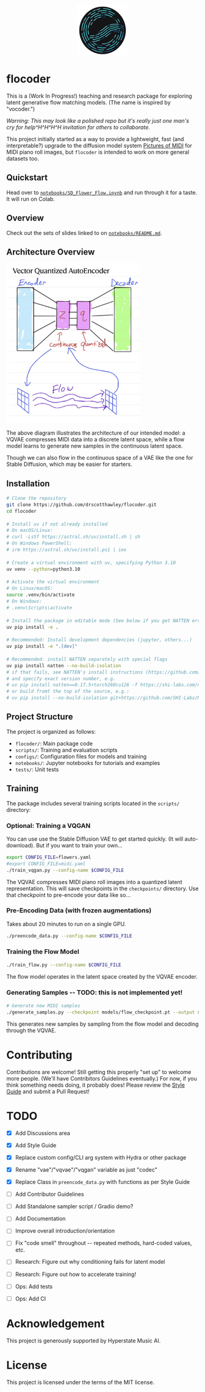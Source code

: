 

<p align="center">
  <img src="images/logo.png" width="135px">
</p>

# flocoder

This is a (Work In Progress!) teaching and research package for exploring latent generative flow matching models. (The name is inspired by "vocoder.")

*Warning: This may look like a polished repo but it's really just one man's cry for help^H^H^H^H invitation for others to collaborate.* 


This project initially started as a way to provide a lightweight, fast (and interpretable?) upgrade to the diffusion model system [Pictures of MIDI](https://huggingface.co/spaces/drscotthawley/PicturesOfMIDI) for MIDI piano roll images, but `flocoder` is intended to work on more general datasets too. 


## Quickstart

Head over to [`notebooks/SD_Flower_Flow.ipynb`](https://github.com/drscotthawley/flocoder/blob/main/notebooks/SD_Flower_Flow.ipynb) and run through it for a taste. It will run on Colab. 

## Overview

Check out the sets of slides linked to on [`notebooks/README.md`](https://github.com/drscotthawley/flocoder/blob/main/notebooks/README.md).

## Architecture Overview

<img src="images/flow_schematic.jpg" width="350" alt="MIDI Flow Architecture">

The above diagram illustrates the architecture of our intended model: a VQVAE compresses MIDI data into a discrete latent space, while a flow model learns to generate new samples in the continuous latent space.  

Though we can also flow in the continuous space of a VAE like the one for Stable Diffusion, which may be easier for starters. 

## Installation

```bash
# Clone the repository
git clone https://github.com/drscotthawley/flocoder.git
cd flocoder

# Install uv if not already installed
# On macOS/Linux:
# curl -LsSf https://astral.sh/uv/install.sh | sh
# On Windows PowerShell:
# irm https://astral.sh/uv/install.ps1 | iex

# Create a virtual environment with uv, specifying Python 3.10
uv venv --python=python3.10

# Activate the virtual environment
# On Linux/macOS:
source .venv/bin/activate
# On Windows:
# .venv\Scripts\activate

# Install the package in editable mode (See below if you get NATTEN errors!)
uv pip install -e .

# Recommended: Install development dependencies (jupyter, others...)
uv pip install -e ".[dev]"

# Recommended: install NATTEN separately with special flags
uv pip install natten --no-build-isolation
# if that fails, see NATTEN's install instructions (https://github.com/SHI-Labs/NATTEN/blob/main/docs/install.md)
# and specify exact version number, e.g.
# uv pip install natten==0.17.5+torch260cu126 -f https://shi-labs.com/natten/wheels/
# or build fromt the top of the source, e.g.:
# uv pip install --no-build-isolation git+https://github.com/SHI-Labs/NATTEN
```

## Project Structure

The project is organized as follows:

- `flocoder/`: Main package code
- `scripts/`: Training and evaluation scripts
- `configs/`: Configuration files for models and training
- `notebooks/`: Jupyter notebooks for tutorials and examples
- `tests/`: Unit tests


## Training

The package includes several training scripts located in the `scripts/` directory:

### Optional: Training a VQGAN
You can use use the Stable Diffusion VAE to get started quickly. (It will auto-download).
But if you want to train your own...

```bash
export CONFIG_FILE=flowers.yaml 
#export CONFIG_FILE=midi.yaml 
./train_vqgan.py --config-name $CONFIG_FILE
```

The VQVAE compresses MIDI piano roll images into a quantized latent representation.
This will save checkpoints in the `checkpoints/` directory. Use that checkpoint to pre-encode your data like so... 

### Pre-Encoding Data (with frozen augmentations)
Takes about 20 minutes to run on a single GPU.
```bash
./preencode_data.py --config-name $CONFIG_FILE
```

### Training the Flow Model

```bash
./train_flow.py --config-name $CONFIG_FILE
```

The flow model operates in the latent space created by the VQVAE encoder.

### Generating Samples -- TODO: this is not implemented yet! 

```bash
# Generate new MIDI samples
./generate_samples.py --checkpoint models/flow_checkpoint.pt --output samples/
```

This generates new samples by sampling from the flow model and decoding through the VQVAE.

# Contributing

Contributions are welcome!  Still getting this properly "set up" to welcome more people. (We'll have Contribitors Guidelines eventually.) For now, if you think something needs doing, it probably does!  Please review the [Style Guide](StyleGuide.md) and submit a Pull Request!  

# TODO

- [x] Add Discussions area
- [x] Add Style Guide
- [x] Replace custom config/CLI arg system with Hydra or other package
- [x] Rename "vae"/"vqvae"/"vqgan" variable as just "codec"
- [x] Replace Class in `preencode_data.py` with functions as per Style Guide 
- [ ] Add Contributor Guidelines
- [ ] Add Standalone sampler script / Gradio demo?
- [ ] Add Documentation
- [ ] Improve overall introduction/orientation
- [ ] Fix "code smell" throughout -- repeated methods, hard-coded values, etc.
- [ ] Research: Figure out why conditioning fails for latent model
- [ ] Research: Figure out how to accelerate training!
- [ ] Ops: Add tests
- [ ] Ops: Add CI
      

# Acknowledgement

This project is generously supported by Hyperstate Music AI.

# License

This project is licensed under the terms of the MIT license.
